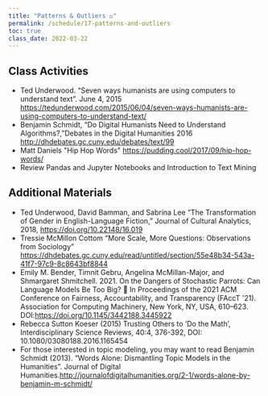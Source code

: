 ```yaml
---
title: "Patterns & Outliers ⚖️"
permalink: /schedule/17-patterns-and-outliers
toc: true
class_date: 2022-03-22
---
```


## Class Activities

- Ted Underwood. “Seven ways humanists are using computers to understand text”. June 4, 2015 <https://tedunderwood.com/2015/06/04/seven-ways-humanists-are-using-computers-to-understand-text/>
- Benjamin Schmidt, “Do Digital Humanists Need to Understand Algorithms?,”Debates in the Digital Humanities 2016 <http://dhdebates.gc.cuny.edu/debates/text/99>
- Matt Daniels "Hip Hop Words" <https://pudding.cool/2017/09/hip-hop-words/>
- Review Pandas and Jupyter Notebooks and Introduction to Text Mining

## Additional Materials 

- Ted Underwood, David Bamman, and Sabrina Lee “The Transformation of Gender in English-Language Fiction,” Journal of Cultural Analytics, 2018, <https://doi.org/10.22148/16.019>
- Tressie McMillon Cottom “More Scale, More Questions: Observations from Sociology” <https://dhdebates.gc.cuny.edu/read/untitled/section/55e48b34-543a-41f7-97c9-8c8643bf8844>
- Emily M. Bender, Timnit Gebru, Angelina McMillan-Major, and Shmargaret Shmitchell. 2021. On the Dangers of Stochastic Parrots: Can Language Models Be Too Big? 🦜 In Proceedings of the 2021 ACM Conference on Fairness, Accountability, and Transparency (FAccT '21). Association for Computing Machinery, New York, NY, USA, 610–623. DOI:<https://doi.org/10.1145/3442188.3445922>
- Rebecca Sutton Koeser (2015) Trusting Others to ‘Do the Math’, Interdisciplinary Science Reviews, 40:4, 376-392, DOI: 10.1080/03080188.2016.1165454
- For those interested in topic modeling, you may want to read Benjamin Schmidt (2013). “Words Alone: Dismantling Topic Models in the Humanities”. Journal of Digital Humanities.<http://journalofdigitalhumanities.org/2-1/words-alone-by-benjamin-m-schmidt/>
